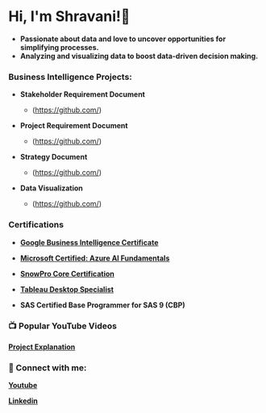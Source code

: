 <h1>Hi, I'm Shravani!👋 </h1>

- <b> Passionate about data and love to uncover opportunities for simplifying processes.
-  Analyzing and visualizing data to boost data-driven decision making.
</b>

<h3> Business Intelligence Projects: </h3>

- <b>Stakeholder Requirement Document</b>
  - (https://github.com/)

- <b>Project Requirement Document</b>
  - (https://github.com/)

- <b>Strategy Document</b>
  - (https://github.com/)
 
- <b>Data Visualization</b>
  - (https://github.com/)
 
<h3>Certifications</h3>  

- <b>[Google Business Intelligence Certificate](https://www.credly.com/badges/6f50f911-8807-4b4a-8a88-0d269258a374/linked_in_profile)<b>

- <b>[Microsoft Certified: Azure AI Fundamentals](https://learn.microsoft.com/en-us/users/shravanit-4514/credentials/51dde08e3833af26?ref=https%3A%2F%2Fwww.linkedin.com%2F)<b>

- <b>[SnowPro Core Certification](https://achieve.snowflake.com/55c77fb9-a11d-4693-9989-f65b6b582c03#gs.d5tb6z)<b>

- <b>[Tableau Desktop Specialist](https://www.credly.com/badges/b628cc24-f0c7-406a-90d4-218aa2593801/linked_in_profile)<b>

- <b>SAS Certified Base Programmer for SAS 9 (CBP)<b>

<h3>📺 Popular YouTube Videos</h3>

[Project Explanation](https://www.youtube.com/)

<h3> 🤳 Connect with me:</h3>

[Youtube](https://www.youtube.com/@Shravanitnu)

[Linkedin](https://www.linkedin.com/in/shravani-tenugu)
